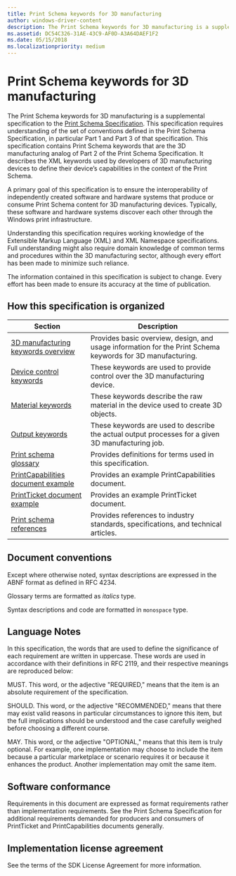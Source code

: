 ```yaml
---
title: Print Schema keywords for 3D manufacturing
author: windows-driver-content
description: The Print Schema keywords for 3D manufacturing is a supplemental specification to the Print Schema Specification.
ms.assetid: DC54C326-31AE-43C9-AF0D-A3A64DAEF1F2
ms.date: 05/15/2018
ms.localizationpriority: medium
---
```


# Print Schema keywords for 3D manufacturing


The Print Schema keywords for 3D manufacturing is a supplemental specification to the [Print Schema Specification](http://download.microsoft.com/download/d/e/c/deca6e6b-3e81-48e7-b7ef-6d92a547d03c/print-schema-spec-2-0.zip). This specification requires understanding of the set of conventions defined in the Print Schema Specification, in particular Part 1 and Part 3 of that specification. This specification contains Print Schema keywords that are the 3D manufacturing analog of Part 2 of the Print Schema Specification. It describes the XML keywords used by developers of 3D manufacturing devices to define their device’s capabilities in the context of the Print Schema.

A primary goal of this specification is to ensure the interoperability of independently created software and hardware systems that produce or consume Print Schema content for 3D manufacturing devices. Typically, these software and hardware systems discover each other through the Windows print infrastructure.

Understanding this specification requires working knowledge of the Extensible Markup Language (XML) and XML Namespace specifications. Full understanding might also require domain knowledge of common terms and procedures within the 3D manufacturing sector, although every effort has been made to minimize such reliance.

The information contained in this specification is subject to change. Every effort has been made to ensure its accuracy at the time of publication.

## How this specification is organized


| Section                                                                      | Description                                                                                                |
|------------------------------------------------------------------------------|------------------------------------------------------------------------------------------------------------|
| [3D manufacturing keywords overview](3d-manufacturing-keywords-overview.md) | Provides basic overview, design, and usage information for the Print Schema keywords for 3D manufacturing. |
| [Device control keywords](device-control-keywords.md)                       | These keywords are used to provide control over the 3D manufacturing device.                               |
| [Material keywords](material-keywords.md)                                   | These keywords describe the raw material in the device used to create 3D objects.                          |
| [Output keywords](output-keywords.md)                                       | These keywords are used to describe the actual output processes for a given 3D manufacturing job.          |
| [Print schema glossary](print-schema-glossary.md)                           | Provides definitions for terms used in this specification.                                                 |
| [PrintCapabilities document example](example-printcapabilities-document.md) | Provides an example PrintCapabilities document.                                                            |
| [PrintTicket document example](example-printticket-document.md)             | Provides an example PrintTicket document.                                                                  |
| [Print schema references](print-schema-references.md)                       | Provides references to industry standards, specifications, and technical articles.                         |


## Document conventions


Except where otherwise noted, syntax descriptions are expressed in the ABNF format as defined in RFC 4234.

Glossary terms are formatted as *italics* type.

Syntax descriptions and code are formatted in `monospace` type.

## Language Notes


In this specification, the words that are used to define the significance of each requirement are written in uppercase. These words are used in accordance with their definitions in RFC 2119, and their respective meanings are reproduced below:

MUST. This word, or the adjective "REQUIRED," means that the item is an absolute requirement of the specification.

SHOULD. This word, or the adjective "RECOMMENDED," means that there may exist valid reasons in particular circumstances to ignore this item, but the full implications should be understood and the case carefully weighed before choosing a different course.

MAY. This word, or the adjective "OPTIONAL," means that this item is truly optional. For example, one implementation may choose to include the item because a particular marketplace or scenario requires it or because it enhances the product. Another implementation may omit the same item.

## Software conformance


Requirements in this document are expressed as format requirements rather than implementation requirements. See the Print Schema Specification for additional requirements demanded for producers and consumers of PrintTicket and PrintCapabilities documents generally.

## Implementation license agreement


See the terms of the SDK License Agreement for more information.






